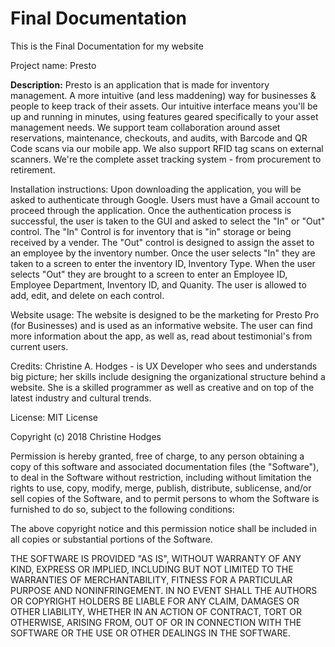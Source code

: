 # Final Documentation
This is the Final Documentation for my website 

Project name: Presto 

<b> Description:</b> Presto is an application that is made for inventory management. A more intuitive (and less maddening) way for businesses & people to keep track of their assets.  Our intuitive interface means you'll be up and running in minutes, using features geared specifically to your asset management needs. We support team collaboration around asset reservations, maintenance, checkouts, and audits, with Barcode and QR Code scans via our mobile app. We also support RFID tag scans on external scanners. We're the complete asset tracking system - from procurement to retirement.

Installation instructions: Upon downloading the application, you will be asked to authenticate through Google. Users must have a Gmail account to proceed through the application. Once the authentication process is successful, the user is taken to the GUI and asked to select the "In" or "Out" control. The "In" Control is for inventory that is "in" storage or being received by a vender. The "Out" control is designed to assign the asset to an employee by the inventory number. Once the user selects "In" they are taken to a screen to enter the inventory ID, Inventory Type. When the user selects "Out" they are brought to a screen to enter an Employee ID, Employee Department, Inventory ID, and Quanity. The user is allowed to add, edit, and delete on each control. 

Website usage: The website is designed to be the marketing for Presto Pro (for Businesses) and is used as an informative website. The user can find more information about the app, as well as, read about testimonial's from current users. 

Credits: Christine A. Hodges - is UX Developer who sees and understands big picture; her skills include designing the organizational structure behind a website. She is a skilled programmer as well as creative and on top of the latest industry and cultural trends. 

License: MIT License

Copyright (c) 2018 Christine Hodges

Permission is hereby granted, free of charge, to any person obtaining a copy
of this software and associated documentation files (the "Software"), to deal
in the Software without restriction, including without limitation the rights
to use, copy, modify, merge, publish, distribute, sublicense, and/or sell
copies of the Software, and to permit persons to whom the Software is
furnished to do so, subject to the following conditions:

The above copyright notice and this permission notice shall be included in all
copies or substantial portions of the Software.

THE SOFTWARE IS PROVIDED "AS IS", WITHOUT WARRANTY OF ANY KIND, EXPRESS OR
IMPLIED, INCLUDING BUT NOT LIMITED TO THE WARRANTIES OF MERCHANTABILITY,
FITNESS FOR A PARTICULAR PURPOSE AND NONINFRINGEMENT. IN NO EVENT SHALL THE
AUTHORS OR COPYRIGHT HOLDERS BE LIABLE FOR ANY CLAIM, DAMAGES OR OTHER
LIABILITY, WHETHER IN AN ACTION OF CONTRACT, TORT OR OTHERWISE, ARISING FROM,
OUT OF OR IN CONNECTION WITH THE SOFTWARE OR THE USE OR OTHER DEALINGS IN THE
SOFTWARE.
